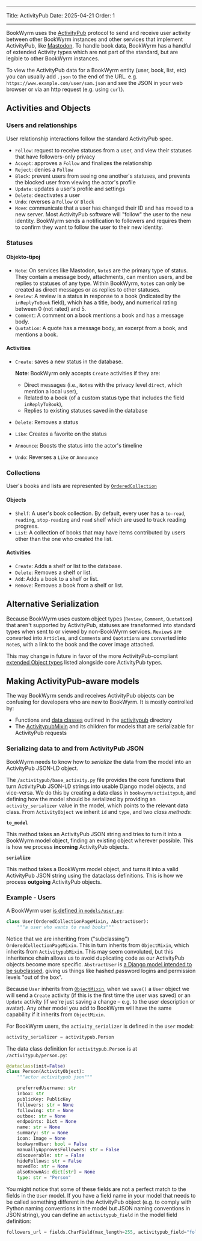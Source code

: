 - - -
Title: ActivityPub Date: 2025-04-21 Order: 1
- - -

BookWyrm uses the [ActivityPub](http://activitypub.rocks/) protocol to send and receive user activity between other BookWyrm instances and other services that implement ActivityPub, like [Mastodon](https://joinmastodon.org/). To handle book data, BookWyrm has a handful of extended Activity types which are not part of the standard, but are legible to other BookWyrm instances.

To view the ActivityPub data for a BookWyrm entity (user, book, list, etc) you can usually add `.json` to the end of the URL. e.g. `https://www.example.com/user/sam.json` and see the JSON in your web browser or via an http request (e.g. using `curl`).

## Activities and Objects

### Users and relationships
User relationship interactions follow the standard ActivityPub spec.

- `Follow`: request to receive statuses from a user, and view their statuses that have followers-only privacy
- `Accept`: approves a `Follow` and finalizes the relationship
- `Reject`: denies a `Follow`
- `Block`: prevent users from seeing one another's statuses, and prevents the blocked user from viewing the actor's profile
- `Update`: updates a user's profile and settings
- `Delete`: deactivates a user
- `Undo`: reverses a `Follow` or `Block`
- `Move`: communicate that a user has changed their ID and has moved to a new server. Most ActivityPub software will "follow" the user to the new identity. BookWyrm sends a notification to followers and requires them to confirm they want to follow the user to their new identity.

### Statuses
#### Objekto-tipoj

- `Note`: On services like Mastodon, `Note`s are the primary type of status. They contain a message body, attachments, can mention users, and be replies to statuses of any type. Within BookWyrm, `Note`s can only be created as direct messages or as replies to other statuses.
- `Review`: A review is a status in response to a book (indicated by the `inReplyToBook` field), which has a title, body, and numerical rating between 0 (not rated) and 5.
- `Comment`: A comment on a book mentions a book and has a message body.
- `Quotation`: A quote has a message body, an excerpt from a book, and mentions a book.

#### Activities

- `Create`: saves a new status in the database.

    **Note**: BookWyrm only accepts `Create` activities if they are:

    - Direct messages (i.e., `Note`s with the privacy level `direct`, which mention a local user),
    - Related to a book (of a custom status type that includes the field `inReplyToBook`),
    - Replies to existing statuses saved in the database

- `Delete`: Removes a status
- `Like`: Creates a favorite on the status
- `Announce`: Boosts the status into the actor's timeline
- `Undo`: Reverses a `Like` or `Announce`

### Collections
User's books and lists are represented by [`OrderedCollection`](https://www.w3.org/TR/activitystreams-vocabulary/#dfn-orderedcollection)

#### Objects

- `Shelf`: A user's book collection. By default, every user has a `to-read`, `reading`, `stop-reading` and `read` shelf which are used to track reading progress.
- `List`: A collection of books that may have items contributed by users other than the one who created the list.

#### Activities

- `Create`: Adds a shelf or list to the database.
- `Delete`: Removes a shelf or list.
- `Add`: Adds a book to a shelf or list.
- `Remove`: Removes a book from a shelf or list.

## Alternative Serialization
Because BookWyrm uses custom object types (`Review`, `Comment`, `Quotation`) that aren't supported by ActivityPub, statuses are transformed into standard types when sent to or viewed by non-BookWyrm services. `Review`s are converted into `Article`s, and `Comment`s and `Quotation`s are converted into `Note`s, with a link to the book and the cover image attached.

This may change in future in favor of the more ActivityPub-compliant [extended Object types](https://www.w3.org/TR/activitystreams-core/#fig-following-is-an-example-object-that-uses-the-id-and-type-properties-to-express-the-global-identifier-and-object-type) listed alongside core ActivityPub types.

## Making ActivityPub-aware models

The way BookWyrm sends and receives ActivityPub objects can be confusing for developers who are new to BookWyrm. It is mostly controlled by:

* Functions and [data classes](https://docs.python.org/3/library/dataclasses.html) outlined in the [activitypub](https://github.com/bookwyrm-social/bookwyrm/tree/main/bookwyrm/activitypub) directory
* The [ActivitypubMixin](https://github.com/bookwyrm-social/bookwyrm/blob/c458cdcb992a36f3c4a06752499461c3dd991e07/bookwyrm/models/activitypub_mixin.py#L40) and its children for models that are serializable for ActivityPub requests

### Serializing data to and from ActivityPub JSON

BookWyrm needs to know how to _serialize_ the data from the model into an ActivityPub JSON-LD object.

The `/activitypub/base_activity.py` file provides the core functions that turn ActivityPub JSON-LD strings into usable Django model objects, and vice-versa. We do this by creating a data class in `bookwyrm/activitypub`, and defining how the model should be serialized by providing an `activity_serializer` value in the model, which points to the relevant data class. From `ActivityObject` we inherit `id` and `type`, and two _class methods_:

**`to_model`**

This method takes an ActivityPub JSON string and tries to turn it into a BookWyrm model object, finding an existing object wherever possible. This is how we process **incoming** ActivityPub objects.

**`serialize`**

This method takes a BookWyrm model object, and turns it into a valid ActivityPub JSON string using the dataclass definitions. This is how we process **outgoing** ActivityPub objects.

### Example - Users

A BookWyrm user [is defined in `models/user.py`](https://github.com/bookwyrm-social/bookwyrm/blob/main/bookwyrm/models/user.py):

```py
class User(OrderedCollectionPageMixin, AbstractUser):
    """a user who wants to read books"""
```
Notice that we are inheriting from ("subclassing") `OrderedCollectionPageMixin`. This in turn inherits from `ObjectMixin`, which inherits from `ActivitypubMixin`. This may seem convoluted, but this inheritence chain allows us to avoid duplicating code as our ActivityPub objects become more specific. `AbstractUser` is [a Django model intended to be subclassed](https://docs.djangoproject.com/en/5.1/topics/auth/customizing/#specifying-custom-user-model), giving us things like hashed password logins and permission levels "out of the box".

Because `User` inherits from [`ObjectMixin`](https://github.com/bookwyrm-social/bookwyrm/blob/c458cdcb992a36f3c4a06752499461c3dd991e07/bookwyrm/models/activitypub_mixin.py#L213), when we `save()` a `User` object we will send a `Create` activity (if this is the first time the user was saved) or an `Update` activity (if we're just saving a change – e.g. to the user description or avatar). Any other model you add to BookWyrm will have the same capability if it inherits from `ObjectMixin`.

For BookWyrm users, the `activity_serializer` is defined in the `User` model:

```py
activity_serializer = activitypub.Person
```

The data class definition for `activitypub.Person` is at `/activitypub/person.py`:

```py
@dataclass(init=False)
class Person(ActivityObject):
    """actor activitypub json"""

    preferredUsername: str
    inbox: str
    publicKey: PublicKey
    followers: str = None
    following: str = None
    outbox: str = None
    endpoints: Dict = None
    name: str = None
    summary: str = None
    icon: Image = None
    bookwyrmUser: bool = False
    manuallyApprovesFollowers: str = False
    discoverable: str = False
    hideFollows: str = False
    movedTo: str = None
    alsoKnownAs: dict[str] = None
    type: str = "Person"
```

You might notice that some of these fields are not a perfect match to the fields in the `User` model. If you have a field name in your model that needs to be called something different in the ActivityPub object (e.g. to comply with Python naming conventions in the model but JSON naming conventions in JSON string), you can define an `activitypub_field` in the model field definition:

```py
followers_url = fields.CharField(max_length=255, activitypub_field="followers")
```

